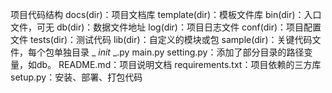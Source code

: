 项目代码结构
docs(dir)：项目文档库
template(dir)：模板文件库
bin(dir)：入口文件，可无
db(dir)：数据文件地址
log(dir)：项目日志文件
conf(dir)：项目配置文件
tests(dir)：测试代码
lib(dir)：自定义的模块或包
sample(dir)：关键代码文件，每个包单独目录
_ _init_ _.py
main.py
setting.py：添加了部分目录的路径变量，如db。
README.md：项目说明文档
requirements.txt：项目依赖的三方库
setup.py：安装、部署、打包代码
